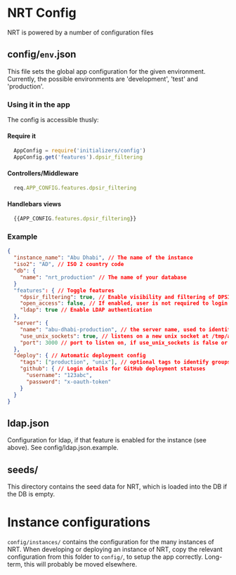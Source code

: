 # NRT Config
NRT is powered by a number of configuration files

## config/`env`.json
This file sets the global app configuration for the given environment.
Currently, the possible environments are 'development', 'test' and 'production'.

### Using it in the app
The config is accessible thusly:
#### Require it
```javascript
  AppConfig = require('initializers/config')
  AppConfig.get('features').dpsir_filtering
```
#### Controllers/Middleware
```javascript
  req.APP_CONFIG.features.dpsir_filtering
```
#### Handlebars views
```javascript
  {{APP_CONFIG.features.dpsir_filtering}}
```

### Example

```json
{
  "instance_name": "Abu Dhabi", // The name of the instance
  "iso2": "AD", // ISO 2 country code
  "db": {
    "name": "nrt_production" // The name of your database
  }
  "features": { // Toggle features
    "dpsir_filtering": true, // Enable visibility and filtering of DPSIR attributes
    "open_access": false, // If enabled, user is not required to login
    "ldap": true // Enable LDAP authentication
  },
  "server": {
    "name": "abu-dhabi-production", // the server name, used to identify deploy targets
    "use_unix_sockets": true, // listens on a new unix socket at /tmp/abu-dhabi-production.sock
    "port": 3000 // port to listen on, if use_unix_sockets is false or not defined
  },
  "deploy": { // Automatic deployment config
    "tags": ["production", "unix"], // optional tags to identify groups of servers on deployment
    "github": { // Login details for GitHub deployment statuses
      "username": "123abc",
      "password": "x-oauth-token"
    }
  }
}
```

## ldap.json
Configuration for ldap, if that feature is enabled for the instance (see
above). See config/ldap.json.example.

## seeds/
This directory contains the seed data for NRT, which is loaded into the DB if
the DB is empty.

# Instance configurations
`config/instances/` contains the configuration for the many instances of NRT.
When developing or deploying an instance of NRT, copy the relevant
configuration from this folder to `config/`, to setup the app correctly.
Long-term, this will probably be moved elsewhere.
